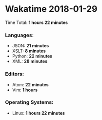 # Wakatime 2018-01-29

Time Total: **1 hours 22 minutes**

### Languages:
- JSON: **21 minutes** 
- XSLT: **8 minutes** 
- Python: **22 minutes** 
- XML: **28 minutes** 

### Editors:
- Atom: **22 minutes** 
- Vim: **1 hours** 

### Operating Systems:
- Linux: **1 hours 22 minutes** 

